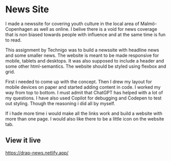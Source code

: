 # News Site

I made a newssite for covering youth culture in the local area of Malmö-Copenhagen as well as online. I belive there is a void for news coverage that is non biased towards people with influence and at the same time is fun to read.

This assignment by Technigo was to build a newssite with headline news and some smaller news. The website is meant to be made responsive for mobile, tablets and desktops. It was also supposed to include a header and some other html-semantics. The website should be styled using flexbox and grid.

First i needed to come up with the concept. Then I drew my layout for mobile devices on paper and started adding content in code. I worked my way from top to bottom. I must admit that ChatGPT has helped with a lot of my questions. I have also used Copilot for debugging and Codepen to test out styling. Though the reasoning i did all by myself.

If i hade more time i would make all the links work and build a website with more than one page. I would also like there to be a little icon on the website tab.

## View it live

https://drap-news.netlify.app/
